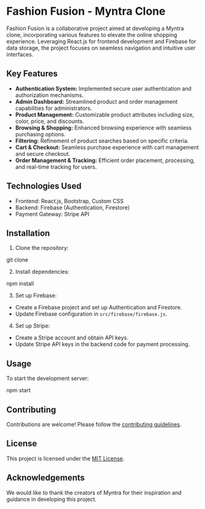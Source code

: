 # Fashion Fusion - Myntra Clone

Fashion Fusion is a collaborative project aimed at developing a Myntra clone, incorporating various features to elevate the online shopping experience. Leveraging React.js for frontend development and Firebase for data storage, the project focuses on seamless navigation and intuitive user interfaces.

## Key Features

- **Authentication System:** Implemented secure user authentication and authorization mechanisms.
- **Admin Dashboard:** Streamlined product and order management capabilities for administrators.
- **Product Management:** Customizable product attributes including size, color, price, and discounts.
- **Browsing & Shopping:** Enhanced browsing experience with seamless purchasing options.
- **Filtering:** Refinement of product searches based on specific criteria.
- **Cart & Checkout:** Seamless purchase experience with cart management and secure checkout.
- **Order Management & Tracking:** Efficient order placement, processing, and real-time tracking for users.

## Technologies Used

- Frontend: React.js, Bootstrap, Custom CSS
- Backend: Firebase (Authentication, Firestore)
- Payment Gateway: Stripe API

## Installation

1. Clone the repository:

git clone <repository-url>

2. Install dependencies:

npm install

3. Set up Firebase:
- Create a Firebase project and set up Authentication and Firestore.
- Update Firebase configuration in `src/firebase/firebase.js`.

4. Set up Stripe:
- Create a Stripe account and obtain API keys.
- Update Stripe API keys in the backend code for payment processing.

## Usage

To start the development server:

npm start

## Contributing

Contributions are welcome! Please follow the [contributing guidelines](CONTRIBUTING.md).

## License

This project is licensed under the [MIT License](LICENSE).

## Acknowledgements

We would like to thank the creators of Myntra for their inspiration and guidance in developing this project.
